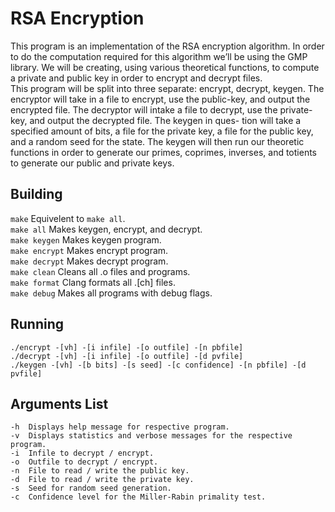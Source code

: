 # RSA Encryption
This program is an implementation of the RSA encryption algorithm. In order to do the
computation required for this algorithm we’ll be using the GMP library. We will be creating,
using various theoretical functions, to compute a private and public key in order to encrypt
and decrypt files.\
    This program will be split into three separate: encrypt, decrypt, keygen. The encryptor will
take in a file to encrypt, use the public-key, and output the encrypted file. The decryptor will
intake a file to decrypt, use the private-key, and output the decrypted file. The keygen in ques-
tion will take a specified amount of bits, a file for the private key, a file for the public key, and a
random seed for the state. The keygen will then run our theoretic functions in order to generate
our primes, coprimes, inverses, and totients to generate our public and private keys.

## Building
`make`          Equivelent to `make all`.\
`make all`      Makes keygen, encrypt, and decrypt.\
`make keygen`   Makes keygen program.\
`make encrypt`  Makes encrypt program.\
`make decrypt`  Makes decrypt program.\
`make clean`    Cleans all .o files and programs.\
`make format`   Clang formats all .[ch] files.\
`make debug`    Makes all programs with debug flags.

## Running
`./encrypt -[vh] -[i infile] -[o outfile] -[n pbfile]`\
`./decrypt -[vh] -[i infile] -[o outfile] -[d pvfile]`\
`./keygen -[vh] -[b bits] -[s seed] -[c confidence] -[n pbfile] -[d pvfile]`

## Arguments List
```
-h  Displays help message for respective program.
-v  Displays statistics and verbose messages for the respective program.
-i  Infile to decrypt / encrypt.
-o  Outfile to decrypt / encrypt.
-n  File to read / write the public key.
-d  File to read / write the private key.
-s  Seed for random seed generation.
-c  Confidence level for the Miller-Rabin primality test.
```
